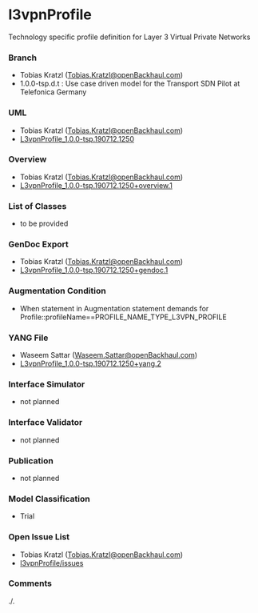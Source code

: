 # l3vpnProfile
Technology specific profile definition for Layer 3 Virtual Private Networks

### Branch
- Tobias Kratzl (Tobias.Kratzl@openBackhaul.com)
- 1.0.0-tsp.d.t : Use case driven model for the Transport SDN Pilot at Telefonica Germany

### UML
- Tobias Kratzl (Tobias.Kratzl@openBackhaul.com)
- [L3vpnProfile_1.0.0-tsp.190712.1250](./L3vpnProfile_1.0.0-tsp.190712.1250.zip)

### Overview 
- Tobias Kratzl (Tobias.Kratzl@openBackhaul.com)
- [L3vpnProfile_1.0.0-tsp.190712.1250+overview.1](./L3vpnProfile_1.0.0-tsp.190712.1250+overview.1.png)

### List of Classes
- to be provided 

### GenDoc Export
- Tobias Kratzl (Tobias.Kratzl@openBackhaul.com)
- [L3vpnProfile_1.0.0-tsp.190712.1250+gendoc.1](./L3vpnProfile_1.0.0-tsp.190712.1250+gendoc.1.docx)

### Augmentation Condition
- When statement in Augmentation statement demands for Profile::profileName==PROFILE_NAME_TYPE_L3VPN_PROFILE

### YANG File
- Waseem Sattar (Waseem.Sattar@openBackhaul.com)
- [L3vpnProfile_1.0.0-tsp.190712.1250+yang.2](./L3vpnProfile_1.0.0-tsp.190712.1250+yang.2.zip)

### Interface Simulator
- not planned 

### Interface Validator
- not planned

### Publication
- not planned

### Model Classification
- Trial

### Open Issue List
- Tobias Kratzl (Tobias.Kratzl@openBackhaul.com)
- [l3vpnProfile/issues](../../issues)

### Comments
./.
